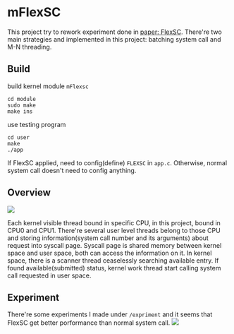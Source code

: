 # mFlexSC

This project try to rework experiment done in [paper: FlexSC](https://www.usenix.org/legacy/events/osdi10/tech/full_papers/Soares.pdf). There're two main strategies and implemented in this project: batching system call and M-N threading.

## Build
build kernel module `mFlexsc`
```shell
cd module
sudo make
make ins
```
use testing program
```
cd user
make
./app
```
If FlexSC applied, need to config(define) `FLEXSC` in `app.c`. Otherwise, normal system call doesn't need to config anything.

## Overview
![](https://i.imgur.com/Od7V5hw.png)

Each kernel visible thread bound in specific CPU, in this project, bound in CPU0 and CPU1. There're several user level threads belong to those CPU and storing information(system call number and its arguments) about request into syscall page. Syscall page is shared memory between kernel space and user space, both can access the information on it. In kernel space, there is a scanner thread ceaselessly searching available entry. If found available(submitted) status, kernel work thread start calling system call requested in user space.

## Experiment
There're some experiments I made under `/expriment` and it seems that FlexSC get better porformance than normal system call.
![](https://i.imgur.com/eJb0hM7.png)